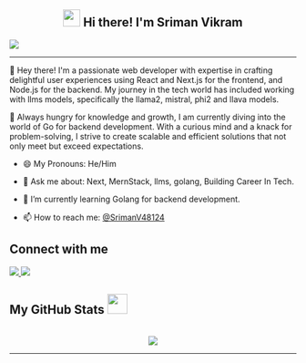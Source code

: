 <h2 align="center"><img src = "https://raw.githubusercontent.com/MartinHeinz/MartinHeinz/master/wave.gif" width = 30px> Hi there! I'm Sriman Vikram</h3>

[![](https://visitcount.itsvg.in/api?id=Vikram-2004&icon=7&color=6)](https://visitcount.itsvg.in)


---
👋 Hey there! I'm a passionate web developer with expertise in crafting delightful user experiences using React and Next.js for the frontend, and Node.js for the backend. My journey in the tech world has included working with llms models, specifically the llama2, mistral, phi2 and llava models.

🚀 Always hungry for knowledge and growth, I am currently diving into the world of Go for backend development. With a curious mind and a knack for problem-solving, I strive to create scalable and efficient solutions that not only meet but exceed expectations.


- 😄 My Pronouns: He/Him 

- 💬 Ask me about: Next, MernStack, llms, golang, Building Career In Tech.

- 🌱 I’m currently learning Golang for backend development. 


- 📫 How to reach me: [@SrimanV48124](https://twitter.com/SrimanV48124)



<h2>Connect with me </h3>
    <p>
       <a href="http://twitter.com/SrimanV48124">
    <img src="https://img.shields.io/twitter/follow/PluckyPrecious?label=Twitter&logo=twitter&style=for-the-badge" />
  </a>
  <a href="https://www.linkedin.com/in/sriman-vikram-a96b2025b/">
    <img src="https://img.shields.io/twitter/follow/PluckyPrecious?label=Linkedin&logo=linkedin&style=for-the-badge" />
  </a>
   </p>

 <!-- Conecct section: END -->
 
  <!-- GitHub section -->

 ##  My GitHub Stats <img src = "https://i.pinimg.com/originals/65/c4/f4/65c4f452571be1261e9c623f7da488ac.gif" width = 35px> 
 
  <center>
  <br/><img src="https://github-readme-stats.anuraghazra1.vercel.app/api?username=vikram761&show_icons=true&theme=radical" /><center>

---

